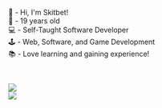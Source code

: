 👋 - Hi, I'm Skitbet!<br>🎂 - 19 years old<br>💻 - Self-Taught Software Developer<br>🕹️ - Web, Software, and Game Development<br>📚 - Love learning and gaining experience!

<br>

![](https://github-readme-stats.vercel.app/api?username=Skitbet&theme=cobalt&hide_border=false&include_all_commits=true&count_private=true)<br/>
![](https://github-readme-stats.vercel.app/api/top-langs/?username=Skitbet&theme=cobalt&hide_border=false&include_all_commits=false&count_private=true&layout=compact)
